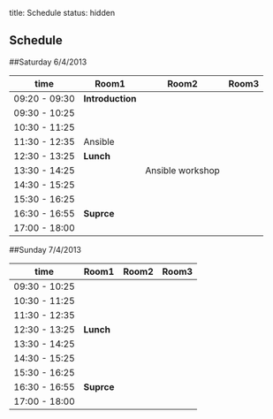 title: Schedule
status: hidden

Schedule
---------


##Saturday 6/4/2013

|time           | Room1 | Room2 | Room3  |
|---------------|------ | ------ | -----: |
| 09:20 - 09:30 | __Introduction__ |
| 09:30 - 10:25 |       |        |        |
| 10:30 - 11:25 |        |        |        |
| 11:30 - 12:35 | Ansible       |        |        |
| 12:30 - 13:25 | __Lunch__ |
| 13:30 - 14:25 |        |  Ansible workshop      |        |
| 14:30 - 15:25 |        |        |        |
| 15:30 - 16:25 |        |        |        |
| 16:30 - 16:55 | __Suprce__ |
| 17:00 - 18:00 |        |        |        |

##Sunday 7/4/2013

|time           | Room1 | Room2 | Room3  |
|---------------|------ | ------ | -----: |
| 09:30 - 10:25 |       |        |        |
| 10:30 - 11:25 |        |        |        |
| 11:30 - 12:35 |        |        |        |
| 12:30 - 13:25 | __Lunch__ |
| 13:30 - 14:25 |        |        |        |
| 14:30 - 15:25 |        |        |        |
| 15:30 - 16:25 |        |        |        |
| 16:30 - 16:55 | __Suprce__ |
| 17:00 - 18:00 |        |        |        |


